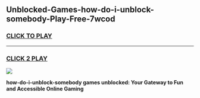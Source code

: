 
## Unblocked-Games-how-do-i-unblock-somebody-Play-Free-7wcod
<h3>
<a href="https://premium76.site?title=how-do-i-unblock-somebody&ref=21A">CLICK TO PLAY</a></h3>
<hr>

<h3>
<a href="https://premium76.site?title=how-do-i-unblock-somebody&ref=21A">CLICK 2 PLAY</a>
  
</h3>

<a href="https://premium76.site?title=how-do-i-unblock-somebody&ref=21A"><img src="https://clearcache.store/games.png"></a>


**how-do-i-unblock-somebody games unblocked: Your Gateway to Fun and Accessible Online Gaming**
